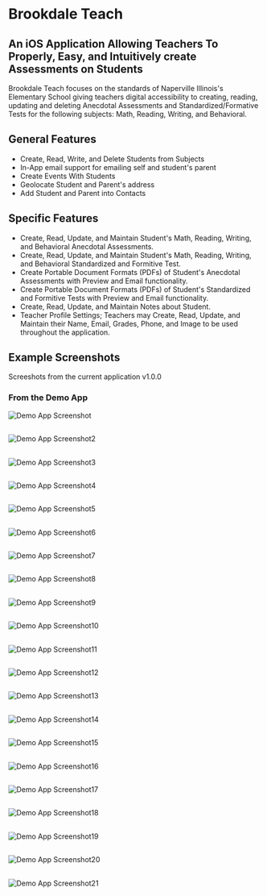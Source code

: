 # Brookdale Teach 

## An iOS Application Allowing Teachers To Properly, Easy, and Intuitively create Assessments on Students 

Brookdale Teach focuses on the standards of Naperville Illinois's Elementary School giving teachers digital accessibility to creating, reading, updating and deleting Anecdotal Assessments and Standardized/Formative Tests for the following subjects: Math, Reading, Writing, and Behavioral. 

## General Features

- Create, Read, Write, and Delete Students from Subjects
- In-App email support for emailing self and student's parent
- Create Events With Students
- Geolocate Student and Parent's address
- Add Student and Parent into Contacts

## Specific Features

- Create, Read, Update, and Maintain Student's Math, Reading, Writing, and Behavioral Anecdotal Assessments.
- Create, Read, Update, and Maintain Student's Math, Reading, Writing, and Behavioral Standardized and Formitive Test.
- Create Portable Document Formats (PDFs) of Student's Anecdotal Assessments with Preview and Email functionality.
- Create Portable Document Formats (PDFs) of Student's Standardized and Formitive Tests with Preview and Email functionality.
- Create, Read, Update, and Maintain Notes about Student.
- Teacher Profile Settings; Teachers may Create, Read, Update, and Maintain their Name, Email, Grades, Phone, and Image to be used throughout the application.

## Example Screenshots

Screeshots from the current application v1.0.0

### From the Demo App

![Demo App Screenshot](https://github.com/BrookdaleTeach/brookdale-teach-iPad/blob/master/Screens/iOS%20Simulator%20Screen%20shot%20Mar%2027,%202013%205.41.01%20PM.png?raw=true)

##

![Demo App Screenshot2](https://github.com/BrookdaleTeach/brookdale-teach-iPad/blob/master/Screens/iOS%20Simulator%20Screen%20shot%20Mar%2027,%202013%205.41.32%20PM.png?raw=true)

##

![Demo App Screenshot3](https://github.com/BrookdaleTeach/brookdale-teach-iPad/blob/master/Screens/iOS%20Simulator%20Screen%20shot%20Mar%2027,%202013%205.41.35%20PM.png?raw=true)

##

![Demo App Screenshot4](https://github.com/BrookdaleTeach/brookdale-teach-iPad/blob/master/Screens/iOS%20Simulator%20Screen%20shot%20Mar%2027%2C%202013%205.41.47%20PM.png?raw=true)

##

![Demo App Screenshot5](https://github.com/BrookdaleTeach/brookdale-teach-iPad/blob/master/Screens/iOS%20Simulator%20Screen%20shot%20Mar%2027,%202013%205.41.54%20PM.png?raw=true)

##

![Demo App Screenshot6](https://github.com/BrookdaleTeach/brookdale-teach-iPad/blob/master/Screens/iOS%20Simulator%20Screen%20shot%20Mar%2027,%202013%205.42.40%20PM.png?raw=true)

##

![Demo App Screenshot7](https://github.com/BrookdaleTeach/brookdale-teach-iPad/blob/master/Screens/iOS%20Simulator%20Screen%20shot%20Mar%2027,%202013%205.42.46%20PM.png?raw=true)

##

![Demo App Screenshot8](https://github.com/BrookdaleTeach/brookdale-teach-iPad/blob/master/Screens/iOS%20Simulator%20Screen%20shot%20Mar%2027,%202013%205.43.42%20PM.png?raw=true)

##

![Demo App Screenshot9](https://github.com/BrookdaleTeach/brookdale-teach-iPad/blob/master/Screens/iOS%20Simulator%20Screen%20shot%20Mar%2027,%202013%207.14.17%20PM.png?raw=true)

##

![Demo App Screenshot10](https://github.com/BrookdaleTeach/brookdale-teach-iPad/blob/master/Screens/iOS%20Simulator%20Screen%20shot%20Mar%2027,%202013%207.14.19%20PM.png?raw=true)

##

![Demo App Screenshot11](https://github.com/BrookdaleTeach/brookdale-teach-iPad/blob/master/Screens/iOS%20Simulator%20Screen%20shot%20Mar%2027,%202013%207.14.27%20PM.png?raw=true)

##

![Demo App Screenshot12](https://github.com/BrookdaleTeach/brookdale-teach-iPad/blob/master/Screens/iOS%20Simulator%20Screen%20shot%20Mar%2027,%202013%207.14.34%20PM.png?raw=true)

##

![Demo App Screenshot13](https://github.com/BrookdaleTeach/brookdale-teach-iPad/blob/master/Screens/iOS%20Simulator%20Screen%20shot%20Mar%2027,%202013%207.14.48%20PM.png?raw=true)

##

![Demo App Screenshot14](https://github.com/BrookdaleTeach/brookdale-teach-iPad/blob/master/Screens/iOS%20Simulator%20Screen%20shot%20Mar%2027,%202013%207.15.04%20PM.png?raw=true)

##

![Demo App Screenshot15](https://github.com/BrookdaleTeach/brookdale-teach-iPad/blob/master/Screens/iOS%20Simulator%20Screen%20shot%20Mar%2027,%202013%207.15.16%20PM.png?raw=true)

##

![Demo App Screenshot16](https://github.com/BrookdaleTeach/brookdale-teach-iPad/blob/master/Screens/iOS%20Simulator%20Screen%20shot%20Mar%2027,%202013%207.16.12%20PM.png?raw=true)

##

![Demo App Screenshot17](https://github.com/BrookdaleTeach/brookdale-teach-iPad/blob/master/Screens/iOS%20Simulator%20Screen%20shot%20Mar%2027,%202013%207.16.52%20PM.png?raw=true)

##

![Demo App Screenshot18](https://github.com/BrookdaleTeach/brookdale-teach-iPad/blob/master/Screens/iOS%20Simulator%20Screen%20shot%20Mar%2027,%202013%207.17.00%20PM.png?raw=true)

##

![Demo App Screenshot19](https://github.com/BrookdaleTeach/brookdale-teach-iPad/blob/master/Screens/iOS%20Simulator%20Screen%20shot%20Mar%2027,%202013%207.17.03%20PM.png?raw=true)

##

![Demo App Screenshot20](https://github.com/BrookdaleTeach/brookdale-teach-iPad/blob/master/Screens/iOS%20Simulator%20Screen%20shot%20Mar%2027,%202013%207.17.06%20PM.png?raw=true)

##

![Demo App Screenshot21](https://github.com/BrookdaleTeach/brookdale-teach-iPad/blob/master/Screens/iOS%20Simulator%20Screen%20shot%20Mar%2027,%202013%207.17.26%20PM.png?raw=true)











